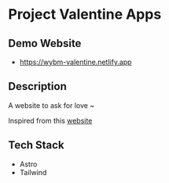 # Project Valentine Apps

## Demo Website

- https://wybm-valentine.netlify.app

## Description

A website to ask for love ~

Inspired from this [website](https://valentine.mewtru.com/)

## Tech Stack

- Astro
- Tailwind
